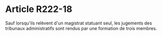 # Article R222-18

Sauf lorsqu'ils relèvent d'un magistrat statuant seul, les jugements des tribunaux administratifs sont rendus par une formation de trois membres.
